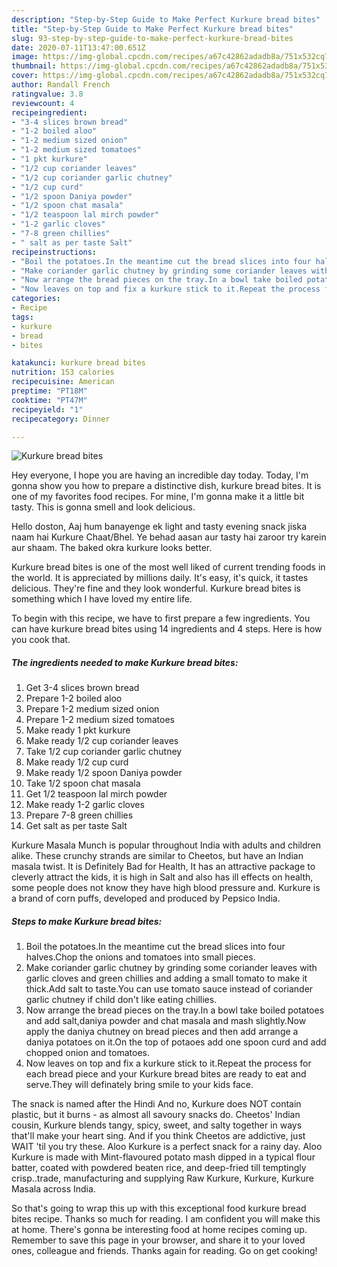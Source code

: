 ```yaml
---
description: "Step-by-Step Guide to Make Perfect Kurkure bread bites"
title: "Step-by-Step Guide to Make Perfect Kurkure bread bites"
slug: 93-step-by-step-guide-to-make-perfect-kurkure-bread-bites
date: 2020-07-11T13:47:00.651Z
image: https://img-global.cpcdn.com/recipes/a67c42862adadb8a/751x532cq70/kurkure-bread-bites-recipe-main-photo.jpg
thumbnail: https://img-global.cpcdn.com/recipes/a67c42862adadb8a/751x532cq70/kurkure-bread-bites-recipe-main-photo.jpg
cover: https://img-global.cpcdn.com/recipes/a67c42862adadb8a/751x532cq70/kurkure-bread-bites-recipe-main-photo.jpg
author: Randall French
ratingvalue: 3.8
reviewcount: 4
recipeingredient:
- "3-4 slices brown bread"
- "1-2 boiled aloo"
- "1-2 medium sized onion"
- "1-2 medium sized tomatoes"
- "1 pkt kurkure"
- "1/2 cup coriander leaves"
- "1/2 cup coriander garlic chutney"
- "1/2 cup curd"
- "1/2 spoon Daniya powder"
- "1/2 spoon chat masala"
- "1/2 teaspoon lal mirch powder"
- "1-2 garlic cloves"
- "7-8 green chillies"
- " salt as per taste Salt"
recipeinstructions:
- "Boil the potatoes.In the meantime cut the bread slices into four halves.Chop the onions and tomatoes into small pieces."
- "Make coriander garlic chutney by grinding some coriander leaves with garlic cloves and green chillies and adding a small tomato to make it thick.Add salt to taste.You can use tomato sauce instead of coriander garlic chutney if child don&#39;t like eating chillies."
- "Now arrange the bread pieces on the tray.In a bowl take boiled potatoes and add salt,daniya powder and chat masala and mash slightly.Now apply the daniya chutney on bread pieces and then add arrange a daniya potatoes on it.On the top of potaoes add one spoon curd and add chopped onion and tomatoes."
- "Now leaves on top and fix a kurkure stick to it.Repeat the process for each bread piece and your Kurkure bread bites are ready to eat and serve.They will definately bring smile to your kids face."
categories:
- Recipe
tags:
- kurkure
- bread
- bites

katakunci: kurkure bread bites 
nutrition: 153 calories
recipecuisine: American
preptime: "PT18M"
cooktime: "PT47M"
recipeyield: "1"
recipecategory: Dinner

---
```



![Kurkure bread bites](https://img-global.cpcdn.com/recipes/a67c42862adadb8a/751x532cq70/kurkure-bread-bites-recipe-main-photo.jpg)

Hey everyone, I hope you are having an incredible day today. Today, I'm gonna show you how to prepare a distinctive dish, kurkure bread bites. It is one of my favorites food recipes. For mine, I'm gonna make it a little bit tasty. This is gonna smell and look delicious.

Hello doston, Aaj hum banayenge ek light and tasty evening snack jiska naam hai Kurkure Chaat/Bhel. Ye behad aasan aur tasty hai zaroor try karein aur shaam. The baked okra kurkure looks better.

Kurkure bread bites is one of the most well liked of current trending foods in the world. It is appreciated by millions daily. It's easy, it's quick, it tastes delicious. They're fine and they look wonderful. Kurkure bread bites is something which I have loved my entire life.


To begin with this recipe, we have to first prepare a few ingredients. You can have kurkure bread bites using 14 ingredients and 4 steps. Here is how you cook that.

<!--inarticleads1-->

##### The ingredients needed to make Kurkure bread bites:

1. Get 3-4 slices brown bread
1. Prepare 1-2 boiled aloo
1. Prepare 1-2 medium sized onion
1. Prepare 1-2 medium sized tomatoes
1. Make ready 1 pkt kurkure
1. Make ready 1/2 cup coriander leaves
1. Take 1/2 cup coriander garlic chutney
1. Make ready 1/2 cup curd
1. Make ready 1/2 spoon Daniya powder
1. Take 1/2 spoon chat masala
1. Get 1/2 teaspoon lal mirch powder
1. Make ready 1-2 garlic cloves
1. Prepare 7-8 green chillies
1. Get  salt as per taste Salt


Kurkure Masala Munch is popular throughout India with adults and children alike. These crunchy strands are similar to Cheetos, but have an Indian masala twist. It is Definitely Bad for Health, It has an attractive package to cleverly attract the kids, it is high in Salt and also has ill effects on health, some people does not know they have high blood pressure and. Kurkure is a brand of corn puffs, developed and produced by Pepsico India. 

<!--inarticleads2-->

##### Steps to make Kurkure bread bites:

1. Boil the potatoes.In the meantime cut the bread slices into four halves.Chop the onions and tomatoes into small pieces.
1. Make coriander garlic chutney by grinding some coriander leaves with garlic cloves and green chillies and adding a small tomato to make it thick.Add salt to taste.You can use tomato sauce instead of coriander garlic chutney if child don&#39;t like eating chillies.
1. Now arrange the bread pieces on the tray.In a bowl take boiled potatoes and add salt,daniya powder and chat masala and mash slightly.Now apply the daniya chutney on bread pieces and then add arrange a daniya potatoes on it.On the top of potaoes add one spoon curd and add chopped onion and tomatoes.
1. Now leaves on top and fix a kurkure stick to it.Repeat the process for each bread piece and your Kurkure bread bites are ready to eat and serve.They will definately bring smile to your kids face.


The snack is named after the Hindi And no, Kurkure does NOT contain plastic, but it burns - as almost all savoury snacks do. Cheetos&#39; Indian cousin, Kurkure blends tangy, spicy, sweet, and salty together in ways that&#39;ll make your heart sing. And if you think Cheetos are addictive, just WAIT &#39;til you try these. Aloo Kurkure is a perfect snack for a rainy day. Aloo Kurkure is made with Mint-flavoured potato mash dipped in a typical flour batter, coated with powdered beaten rice, and deep-fried till temptingly crisp..trade, manufacturing and supplying Raw Kurkure, Kurkure, Kurkure Masala across India. 

So that's going to wrap this up with this exceptional food kurkure bread bites recipe. Thanks so much for reading. I am confident you will make this at home. There's gonna be interesting food at home recipes coming up. Remember to save this page in your browser, and share it to your loved ones, colleague and friends. Thanks again for reading. Go on get cooking!
